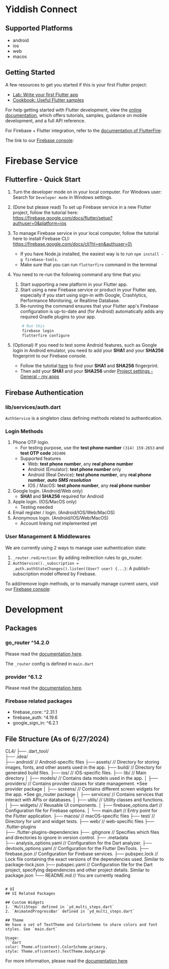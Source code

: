# Yiddish Connect
## Supported Platforms
- android
- ios
- web
- macos

## Getting Started
A few resources to get you started if this is your first Flutter project:

- [Lab: Write your first Flutter app](https://docs.flutter.dev/get-started/codelab)
- [Cookbook: Useful Flutter samples](https://docs.flutter.dev/cookbook)

For help getting started with Flutter development, view the
[online documentation](https://docs.flutter.dev/), which offers tutorials,
samples, guidance on mobile development, and a full API reference.

For Firebase + Flutter integration, refer to the [documentation of FlutterFire](https://firebase.flutter.dev/docs/overview):

The link to our [Firebase console](https://console.firebase.google.com/u/0/project/ydapp-830fe/overview):

# Firebase Service
## Flutterfire - Quick Start
1. Turn the developer mode on in your local computer. For Windows user: \
    Search for `Developer mode` in Windows settings.
   
3. (Done but please read) To set up Firebase service in a new Flutter project, follow the tutorial here: \
    https://firebase.google.com/docs/flutter/setup?authuser=0&platform=ios

4. To manage Firebase service in your local computer, follow the tutorial here to install Firebase CLI: \
    https://firebase.google.com/docs/cli?hl=en&authuser=0\
    - If you have Node.js installed, the easiest way is to run `npm install -g firebase-tools`.
    - Make sure that you can run `flutterfire` command in the terminal

5. You need to re-run the following command any time that you:
    1. Start supporting a new platform in your Flutter app.
    2. Start using a new Firebase service or product in your Flutter app, especially if you start using sign-in with Google, Crashlytics, Performance Monitoring, or Realtime Database.
    3. Re-running the command ensures that your Flutter app's Firebase configuration is up-to-date and (for Android) automatically adds any required Gradle plugins to your app.
    ```bash
        # Run this
        firebase login
        flutterfire configure
    ```
6. (Optional) If you need to test some Android features, such as Google login in Android emulator, you need to add your **SHA1** and your **SHA256** fingerprint to our Firebase console.
    - Follow the tutotial [here](https://medium.com/@MatchaLatt3/finding-sha1-and-sha-256-key-for-flutter-app-in-android-studio-on-windows-e24cc4d76328) to find your **SHA1** and **SHA256** fingerprint.
    - Then add your **SHA1** and your **SHA256** under [Project settings - General - my apps](https://console.firebase.google.com/u/0/project/ydapp-830fe/settings/general/android:com.yiddishland.yiddishconnect)

## Firebase Authentication
### lib/services/auth.dart
`AuthService` is a singleton class defining methods related to authentication.

### Login Methods
1. Phone OTP login.
    - For testing purpose, use the **test phone number** `(314) 159-2653` and **test OTP code** `202406`
    - Supported features
        - Web:  **test phone number**, any **real phone number**
        - Android (Emulator):  **test phone number** only
        - Android (Real Device):  **test phone number**, any **real phone number**, ***auto SMS resolution***
        - IOS / MacOS:  **test phone number**, any **real phone number**
2. Google login. (Android/Web only)
    - **SHA1** and **SHA256** required for Android
3. Apple login. (IOS/MacOS only)
    - Testing needed
4. Email register / login. (Android/IOS/Web/MacOS)
5. Anonymous login. (Android/IOS/Web/MacOS)
    - Account linking not implemented yet

### User Management & Middlewares
We are currently using 2 ways to manage user authentication state:
1. `_router.redirection`: By adding redirection rules to go_router.
2. `AuthService()._subscription = _auth.authStateChanges().listen((User? user) {...}`: A publish-subscription model offered by Firebase.

To add/remove login methods, or to manually manage current users, visit our [Firebase console](https://console.firebase.google.com/u/0/project/ydapp-830fe/overview):
# Development
## Packages
### go_router ^14.2.0
Please read the [documentation here](https://pub.dev/documentation/go_router/latest/topics/Get%20started-topic.html).

The `_router` config is defined in `main.dart`

### provider ^6.1.2
Please read the [documentation here](https://pub.dev/packages/provider).

### Firebase related packages
- firebase_core: ^2.31.1
- firebase_auth: ^4.19.6
- google_sign_in: ^6.2.1

## File Structure (As of 6/27/2024)

CL4/
├── .dart_tool/    
├── .idea/    
├── android/     // Android-specific files
├── assets/     // Directory for storing images, fonts, and other assets used in the app.
├── build/     // Directory for generated build files.
├── ios/     // iOS-specific files.
├── lib/     // Main directory
│ ├── models/     // Contains data models used in the app.
│ ├── providers/     // Contains provider classes for state management. *See provider package
│ ├── screens/     // Contains different screen widgets for the app. *See go_router package
│ ├── services/     // Contains services that interact with APIs or databases.
│ ├── utils/     // Utility classes and functions.
│ ├── widgets/     // Reusable UI components.
│ ├── firebase_options.dart     // Configuration file for Firebase options.
│ └── main.dart     // Entry point for the Flutter application.
├── macos/     // macOS-specific files
├── test/     // Directory for unit and widget tests.
├── web/     // web-specific files
├── .flutter-plugins    
├── .flutter-plugins-dependencies
├── .gitignore     // Specifies which files and directories to ignore in version control.
├── .metadata    
├── analysis_options.yaml     // Configuration for the Dart analyzer.
├── devtools_options.yaml     // Configuration for the Flutter DevTools.
├── firebase.json     // Configuration for Firebase services.
├── pubspec.lock     // Lock file containing the exact versions of the dependencies used. Similar to package-lock.json
├── pubspec.yaml     // Configuration file for the Dart project, specifying dependencies and other project details. Similar to package.json
└── README.md     // You are currently reading
```

# UI
## UI Related Packages

## Custom Widgets
1. `MultiSteps` defined in `yd_multi_steps.dart`
2. `AnimatedProgressBar` defined in `yd_multi_steps.dart`

## Theme
We have a set of TextTheme and ColorScheme to share colors and font styles. See `main.dart`

Usage: 
```dart
color: Theme.of(context).ColorScheme.primary,
style: Theme.of(context).TextTheme.bodyLarge
```

For more information, please read the [documentation here](https://docs.flutter.dev/cookbook/design/themes)
